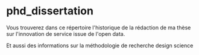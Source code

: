 # phd_dissertation
Vous trouverez dans ce répertoire l'historique de la rédaction de ma thèse sur l'innovation de service issue de l'open data. 

Et aussi des informations sur la méthodologie de recherche design science
